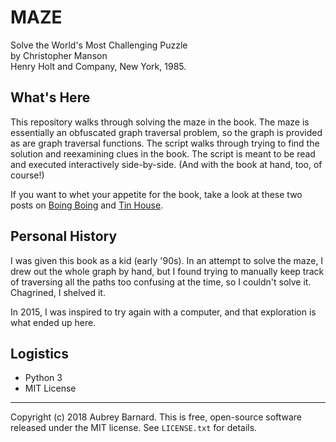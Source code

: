 MAZE
====

Solve the World's Most Challenging Puzzle \
by Christopher Manson \
Henry Holt and Company, New York, 1985.


What's Here
-----------

This repository walks through solving the maze in the book.  The maze is
essentially an obfuscated graph traversal problem, so the graph is
provided as are graph traversal functions.  The script walks through
trying to find the solution and reexamining clues in the book.  The
script is meant to be read and executed interactively side-by-side.
(And with the book at hand, too, of course!)

If you want to whet your appetite for the book, take a look at these two
posts on [Boing Boing](
https://boingboing.net/2015/07/27/escaping-the-maze.html) and [Tin
House](
https://tinhouse.com/lost-found-samuel-annis-on-christopher-mansons-maze/).


Personal History
----------------

I was given this book as a kid (early '90s).  In an attempt to solve the
maze, I drew out the whole graph by hand, but I found trying to manually
keep track of traversing all the paths too confusing at the time, so I
couldn't solve it.  Chagrined, I shelved it.

In 2015, I was inspired to try again with a computer, and that
exploration is what ended up here.


Logistics
---------

* Python 3
* MIT License


-----

Copyright (c) 2018 Aubrey Barnard.  This is free, open-source software
released under the MIT license.  See `LICENSE.txt` for details.
